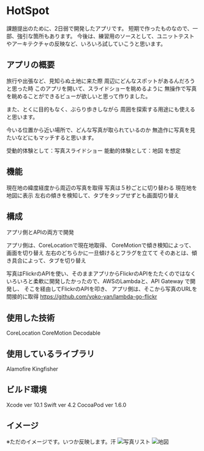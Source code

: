# HotSpot
課題提出のために、2日弱で開発したアプリです。
短期で作ったものなので、一部、強引な箇所もあります。
今後は、練習用のソースとして、ユニットテストやアーキテクチャの反映など、いろいろ試していこうと思います。

## アプリの概要

旅行や出張など、見知らぬ土地に来た際
周辺にどんなスポットがあるんだろうと思った時
このアプリを開いて、スライドショーを眺めるように
無操作で写真を眺めることができるビューが欲しいと思って作りました。

また、とくに目的もなく、ぶらり歩きしながら
周囲を探索する用途にも使えると思います。

今いる位置から近い場所で、どんな写真が取られているのか
無造作に写真を見たいなどにもマッチすると思います。

受動的体験として：写真スライドショー
能動的体験として：地図
を想定

## 機能
現在地の緯度経度から周辺の写真を取得
写真は５秒ごとに切り替わる
現在地を地図に表示
左右の傾きを検知して、タブをタップせずとも画面切り替え

## 構成
アプリ側とAPIの両方で開発

アプリ側は、CoreLocationで現在地取得、
CoreMotionで傾き検知によって、画面を切り替え
左右のどちらかに一旦傾けるとフラグを立てて
そのあとは、傾き具合によって、タブを切り替え

写真はFlickrのAPIを使い、そのままアプリからFlickrのAPIをたたくのではなく
いろいろと柔軟に開発したかったので、AWSのLambdaと、API Gateway で開発し、
そこを経由してFlickrのAPIを叩き、
アプリ側は、そこから写真のURLを間接的に取得
https://github.com/yoko-yan/lambda-go-flickr



## 使用した技術
CoreLocation
CoreMotion
Decodable

## 使用しているライブラリ
Alamofire
Kingfisher


## ビルド環境
Xcode ver 10.1
Swift ver 4.2
CocoaPod ver 1.6.0

## イメージ
※ただのイメージです。いつか反映します。汗
![写真リスト](https://github.com/yoko-yan/HotSpotBySwift/blob/images/iPhone%20X-XS%20%E2%80%93%201.png)
![地図](https://github.com/yoko-yan/HotSpotBySwift/blob/images/iPhone%20X-XS%20%E2%80%93%202.png)